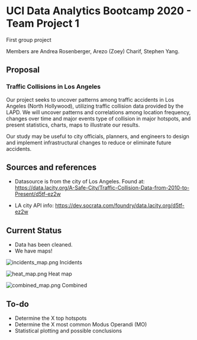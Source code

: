 # UCI Data Analytics Bootcamp 2020 - Team Project 1

First group project

Members are Andrea Rosenberger, Arezo (Zoey) Charif, Stephen Yang.

## Proposal

### Traffic Collisions in Los Angeles

Our project seeks to uncover patterns among traffic accidents in Los Angeles (North Hollywood), utilizing traffic collision data provided by the LAPD. We will uncover patterns and correlations among location frequency, changes over time and major events type of collision in major hotspots, and present statistics, charts, maps to illustrate our results. 

Our study may be useful to city officials, planners, and engineers to design and implement infrastructural changes to reduce or eliminate future accidents.


## Sources and references

- Datasource is from the city of Los Angeles. Found at:
  https://data.lacity.org/A-Safe-City/Traffic-Collision-Data-from-2010-to-Present/d5tf-ez2w
  
- LA city API info:
  https://dev.socrata.com/foundry/data.lacity.org/d5tf-ez2w
  
## Current Status

- Data has been cleaned.
- We have maps!

![incidents_map.png](Resources/incidents_map.png)
Incidents

![heat_map.png](Resources/heat_map.png)
Heat map

![combined_map.png](Resources/combined_map.png)
Combined

## To-do
- Determine the X top hotspots
- Determine the X most common Modus Operandi (MO)
- Statistical plotting and possible conclusions
